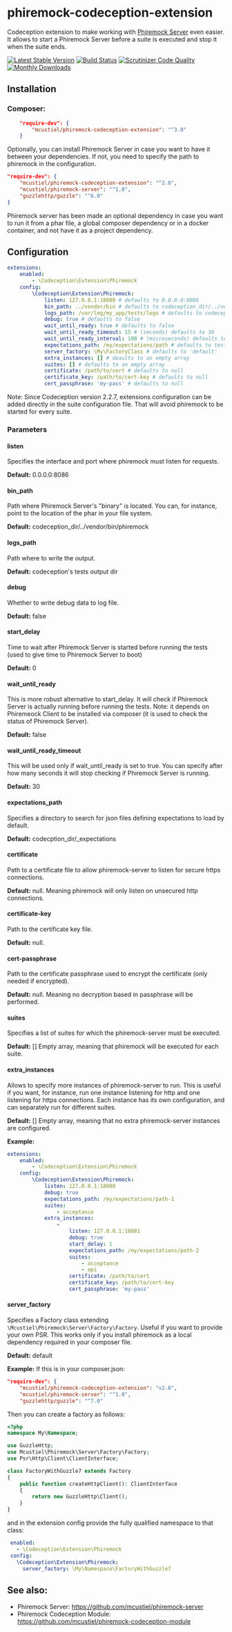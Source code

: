# phiremock-codeception-extension
Codeception extension to make working with [Phiremock Server](https://github.com/mcustiel/phiremock-server) even easier. It allows to start a Phiremock Server before a suite is executed and stop it when the suite ends.

[![Latest Stable Version](https://poser.pugx.org/mcustiel/phiremock-codeception-extension/v/stable)](https://packagist.org/packages/mcustiel/phiremock-codeception-extension)
[![Build Status](https://scrutinizer-ci.com/g/mcustiel/phiremock-codeception-extension/badges/build.png?b=master)](https://scrutinizer-ci.com/g/mcustiel/phiremock-codeception-extension/build-status/master)
[![Scrutinizer Code Quality](https://scrutinizer-ci.com/g/mcustiel/phiremock-codeception-extension/badges/quality-score.png?b=master)](https://scrutinizer-ci.com/g/mcustiel/phiremock-codeception-extension/?branch=master)
[![Monthly Downloads](https://poser.pugx.org/mcustiel/phiremock-codeception-extension/d/monthly)](https://packagist.org/packages/mcustiel/phiremock-codeception-extension)

## Installation

### Composer:

```json
    "require-dev": {
        "mcustiel/phiremock-codeception-extension": "^3.0"
    }
```

Optionally, you can install Phiremock Server in case you want to have it between your dependencies. If not, you need to specify the path to phiremock in the configuration.

```json
"require-dev": {
    "mcustiel/phiremock-codeception-extension": "^2.0",
    "mcustiel/phiremock-server": "^1.0",
    "guzzlehttp/guzzle": "^6.0"
}
```

Phiremock server has been made an optional dependency in case you want to run it from a phar file, a global composer dependency or in a docker container, and not have it as a project dependency.

## Configuration

```yaml
extensions:
    enabled:
        - \Codeception\Extension\Phiremock
    config:
        \Codeception\Extension\Phiremock:
            listen: 127.0.0.1:18080 # defaults to 0.0.0.0:8086 
            bin_path: ../vendor/bin # defaults to codeception_dir/../vendor/bin 
            logs_path: /var/log/my_app/tests/logs # defaults to codeception's tests output dir
            debug: true # defaults to false
            wait_until_ready: true # defaults to false
            wait_until_ready_timeout: 15 # (seconds) defaults to 30
            wait_until_ready_interval: 100 # (microseconds) defaults to 50000
            expectations_path: /my/expectations/path # defaults to tests/_expectations
            server_factory: \My\FactoryClass # defaults to 'default'
            extra_instances: [] # deaults to an empty array
            suites: [] # defaults to an empty array
            certificate: /path/to/cert # defaults to null
            certificate_key: /path/to/cert-key # defaults to null
            cert_passphrase: 'my-pass' # defaults to null
```
Note: Since Codeception version 2.2.7, extensions configuration can be added directly in the suite configuration file. That will avoid phiremock to be started for every suite. 

### Parameters

#### listen
Specifies the interface and port where phiremock must listen for requests.

**Default:** 0.0.0.0:8086

#### bin_path
Path where Phiremock Server's "binary" is located. You can, for instance, point to the location of the phar in your file system.

**Default:** codeception_dir/../vendor/bin/phiremock

#### logs_path
Path where to write the output.

**Default:** codeception's tests output dir

#### debug
Whether to write debug data to log file.

**Default:** false

#### start_delay
Time to wait after Phiremock Server is started before running the tests (used to give time to Phiremock Server to boot) 

**Default:** 0

#### wait_until_ready
This is more robust alternative to start_delay. It will check if Phiremock Server is actually running before running the tests.
Note: it depends on Phiremeock Client to be installed via composer (it is used to check the status of Phiremock Server).

**Default:** false

#### wait_until_ready_timeout
This will be used only if wait_until_ready is set to true. You can specify after how many seconds it will stop checking if Phiremock Server is running.

**Default:** 30

#### expectations_path
Specifies a directory to search for json files defining expectations to load by default.

**Default:** codecption_dir/_expectations

#### certificate
Path to a certificate file to allow phiremock-server to listen for secure https connections. 

**Default:** null. Meaning phiremock will only listen on unsecured http connections.

#### certificate-key
Path to the certificate key file. 

**Default:** null. 

#### cert-passphrase
Path to the certificate passphrase used to encrypt the certificate (only needed if encrypted). 

**Default:** null. Meaning no decryption based in passphrase will be performed.

#### suites
Specifies a list of suites for which the phiremock-server must be executed.

**Default:** [] Empty array, meaning that phiremock will be executed for each suite.

#### extra_instances
Allows to specify more instances of phiremock-server to run. This is useful if you want, for instance, run one instance listening for http and one listening for https connections. Each instance has its own configuration, and can separately run for different suites.

**Default:** [] Empty array, meaning that no extra phiremock-server instances are configured.

**Example:**
```yaml
extensions:
    enabled:
        - \Codeception\Extension\Phiremock
    config:
        \Codeception\Extension\Phiremock:
            listen: 127.0.0.1:18080  
            debug: true 
            expectations_path: /my/expectations/path-1 
            suites: 
                - acceptance
            extra_instances: 
                - 
                    listen: 127.0.0.1:18081
                    debug: true
                    start_delay: 1
                    expectations_path: /my/expectations/path-2
                    suites:
                        - acceptance
                        - api
                    certificate: /path/to/cert
                    certificate_key: /path/to/cert-key 
                    cert_passphrase: 'my-pass' 
```

#### server_factory
Specifies a Factory class extending `\Mcustiel\Phiremock\Server\Factory\Factory`. Useful if you want to provide your own PSR. This works only if you install phiremock as a local dependency required in your composer file.

**Default:** default

**Example:**
If this is in your composer.json:

```json
"require-dev": {
    "mcustiel/phiremock-codeception-extension": "v2.0",
    "mcustiel/phiremock-server": "^1.0",
    "guzzlehttp/guzzle": "^7.0"
```

Then you can create a factory as follows:

```php
<?php
namespace My\Namespace;

use GuzzleHttp;
use Mcustiel\Phiremock\Server\Factory\Factory;
use Psr\Http\Client\ClientInterface;

class FactoryWithGuzzle7 extends Factory
{
    public function createHttpClient(): ClientInterface
    {
        return new GuzzleHttp\Client();
    }
}
```

and in the extension config provide the fully qualified namespace to that class:

```yaml
 enabled:
   - \Codeception\Extension\Phiremock
 config:
   \Codeception\Extension\Phiremock:
     server_factory: \My\Namespace\FactoryWithGuzzle7
```

## See also:

* Phiremock Server: https://github.com/mcustiel/phiremock-server
* Phiremock Codeception Module: https://github.com/mcustiel/phiremock-codeception-module
